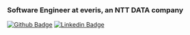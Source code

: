 ### Software Engineer at everis, an NTT DATA company

[![Github Badge](https://img.shields.io/badge/-Github-000?style=flat-square&logo=Github&logoColor=white&link=https://github.com/IsaiasBueno)](https://github.com/IsaiasBueno) 
[![Linkedin Badge](https://img.shields.io/badge/-LinkedIn-blue?style=flat-square&logo=Linkedin&logoColor=white&link=https://www.linkedin.com/in/isaias-bueno/)](https://www.linkedin.com/in/isaias-bueno/)

<!--
**IsaiasBueno/IsaiasBueno** is a ✨ _special_ ✨ repository because its `README.md` (this file) appears on your GitHub profile.

Here are some ideas to get you started:

- 🔭 I’m currently working on ...
- 🌱 I’m currently learning ...
- 👯 I’m looking to collaborate on ...
- 🤔 I’m looking for help with ...
- 💬 Ask me about ...
- 📫 How to reach me: ...
- 😄 Pronouns: ...
- ⚡ Fun fact: ...
-->

